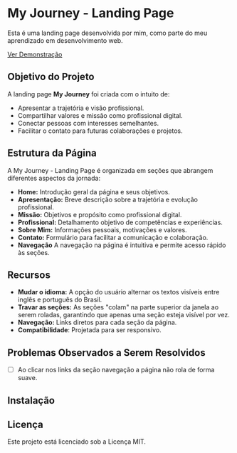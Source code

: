 # My Journey - Landing Page

Esta é uma landing page desenvolvida por mim, como parte do meu aprendizado em desenvolvimento web. 

<a href="https://brunomoraesdigital.github.io/myjourney/" target="_blank" rel="noopener noreferrer">Ver Demonstração</a>

## Objetivo do Projeto

A landing page **My Journey** foi criada com o intuito de:
- Apresentar a trajetória e visão profissional.
- Compartilhar valores e missão como profissional digital.
- Conectar pessoas com interesses semelhantes.
- Facilitar o contato para futuras colaborações e projetos.

## Estrutura da Página

A My Journey - Landing Page é organizada em seções que abrangem diferentes aspectos da jornada:

- **Home:** Introdução geral da página e seus objetivos.
- **Apresentação:** Breve descrição sobre a trajetória e evolução profissional.
- **Missão:** Objetivos e propósito como profissional digital.
- **Profissional:** Detalhamento objetivo de competências e experiências.
- **Sobre Mim:** Informações pessoais, motivações e valores.
- **Contato:** Formulário para facilitar a comunicação e colaboração.
- **Navegação** A navegação na página é intuitiva e permite acesso rápido às seções.

## Recursos

- **Mudar o idioma:** A opção do usuário alternar os textos visíveis entre inglês e português do Brasil. 
- **Travar as seções:** As seções "colam" na parte superior da janela ao serem roladas, garantindo que apenas uma seção esteja visível por vez.
- **Navegação:** Links diretos para cada seção da página.
- **Compatibilidade**: Projetada para ser responsivo.

## Problemas Observados a Serem Resolvidos

- [ ] Ao clicar nos links da seção navegação a página não rola de forma suave.
  
## Instalação

## Licença

Este projeto está licenciado sob a Licença MIT.

